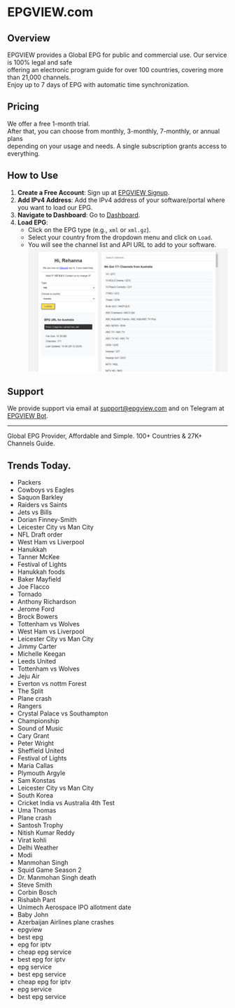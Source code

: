 # EPGVIEW.com



## Overview
EPGVIEW provides a Global EPG for public and commercial use. Our service is 100% legal and safe\
offering an electronic program guide for over 100 countries, covering more than 21,000 channels.\
Enjoy up to 7 days of EPG with automatic time synchronization.

## Pricing
We offer a free 1-month trial. \
After that, you can choose from monthly, 3-monthly, 7-monthly, or annual plans \
depending on your usage and needs. A single subscription grants access to everything.

## How to Use
1. **Create a Free Account**: Sign up at [EPGVIEW Signup](https://epgview.com/signup.php).
2. **Add IPv4 Address**: Add the IPv4 address of your software/portal where you want to load our EPG.
3. **Navigate to Dashboard**: Go to [Dashboard](https://epgview.com/dashboard.php).
4. **Load EPG**:
   - Click on the EPG type (e.g., `xml` or `xml.gz`).
   - Select your country from the dropdown menu and click on `Load`.
   - You will see the channel list and API URL to add to your software.
![EPGVIEW](img/dashboard.png)
## Support
We provide support via email at [support@epgview.com](mailto:support@epgview.com) and on Telegram at [EPGVIEW Bot](https://t.me/epgview_bot).

---

Global EPG Provider, Affordable and Simple. 100+ Countries & 27K+ Channels Guide.

## Trends Today.

- Packers
- Cowboys vs Eagles
- Saquon Barkley
- Raiders vs Saints
- Jets vs Bills
- Dorian Finney-Smith
- Leicester City vs Man City
- NFL Draft order
- West Ham vs Liverpool
- Hanukkah
- Tanner McKee
- Festival of Lights
- Hanukkah foods
- Baker Mayfield
- Joe Flacco
- Tornado
- Anthony Richardson
- Jerome Ford
- Brock Bowers
- Tottenham vs Wolves
- West Ham vs Liverpool
- Leicester City vs Man City
- Jimmy Carter
- Michelle Keegan
- Leeds United
- Tottenham vs Wolves
- Jeju Air
- Everton vs nottm Forest
- The Split
- Plane crash
- Rangers
- Crystal Palace vs Southampton
- Championship
- Sound of Music
- Cary Grant
- Peter Wright
- Sheffield United
- Festival of Lights
- Maria Callas
- Plymouth Argyle
- Sam Konstas
- Leicester City vs Man City
- South Korea
- Cricket India vs Australia 4th Test
- Uma Thomas
- Plane crash
- Santosh Trophy
- Nitish Kumar Reddy
- Virat kohli
- Delhi Weather
- Modi
- Manmohan Singh
- Squid Game Season 2
- Dr. Manmohan Singh death
- Steve Smith
- Corbin Bosch
- Rishabh Pant
- Unimech Aerospace IPO allotment date
- Baby John
- Azerbaijan Airlines plane crashes
- epgview
- best epg
- epg for iptv
- cheap epg service
- best epg for iptv
- epg service
- best epg service
- cheap epg for iptv
- epg service
- best epg service
